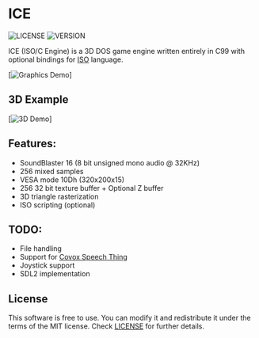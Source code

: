 # ICE
![LICENSE](https://img.shields.io/badge/LICENSE-MIT-green.svg) ![VERSION](https://img.shields.io/badge/VERSION-2-blue)

ICE (ISO/C Engine) is a 3D DOS game engine written entirely in C99 with optional bindings for [ISO](https://github.com/0x1ED1CE/ISO) language.

[![Graphics Demo](https://i.imgur.com/NrV2MBO.png)]

## 3D Example

[![3D Demo](https://i.imgur.com/D2mZmEv.gif)]

## Features:
- SoundBlaster 16 (8 bit unsigned mono audio @ 32KHz)
- 256 mixed samples
- VESA mode 10Dh (320x200x15)
- 256 32 bit texture buffer + Optional Z buffer
- 3D triangle rasterization
- ISO scripting (optional)

## TODO:
- File handling
- Support for [Covox Speech Thing](https://en.wikipedia.org/wiki/Covox_Speech_Thing)
- Joystick support
- SDL2 implementation

## License
This software is free to use. You can modify it and redistribute it under the terms of the 
MIT license. Check [LICENSE](LICENSE) for further details.
